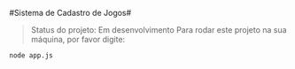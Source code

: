 #Sistema de Cadastro de Jogos#
> Status do projeto: Em desenvolvimento
Para rodar este projeto na sua máquina, por favor digite:
```
node app.js

```
